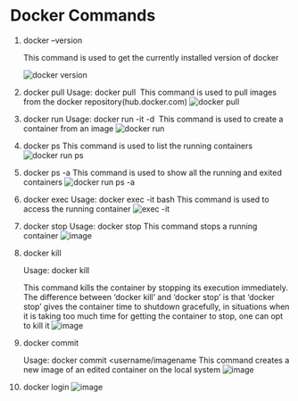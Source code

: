 # Docker Commands

1. docker –version

   This command is used to get the currently installed version of docker
   
   ![docker version](https://user-images.githubusercontent.com/98871819/194724145-62b29e3d-f32e-42e9-ad3f-34e37db0e86e.png)

2. docker pull
  Usage: docker pull <image name>
  This command is used to pull images from the docker repository(hub.docker.com)
  ![docker pull](https://user-images.githubusercontent.com/98871819/194724214-708aad19-81cf-48d1-bba0-939d2b32b244.png)


3. docker run
  Usage: docker run -it -d <image name>
  This command is used to create a container from an image
  ![docker run](https://user-images.githubusercontent.com/98871819/194724287-711b4288-1f9b-4234-bc74-6ebe60ab2fef.png)

4. docker ps
  This command is used to list the running containers
  ![docker run ps](https://user-images.githubusercontent.com/98871819/194724355-95193da1-19e8-48b9-9134-5f10419efa68.png)

5. docker ps -a
   This command is used to show all the running and exited containers
   ![docker run ps -a](https://user-images.githubusercontent.com/98871819/194724423-e94a5f38-5eba-4d88-9965-41e46fcd110e.png)
  
6. docker exec
   Usage: docker exec -it <container id> bash
   This command is used to access the running container
   ![exec -it](https://user-images.githubusercontent.com/98871819/194724524-4dd78e00-99f1-45bf-9a33-1507779979d1.png)

7. docker stop
   Usage: docker stop <container id>
   This command stops a running container
   ![image](https://user-images.githubusercontent.com/98871819/194724640-8dc05941-6c69-4a0a-b3e5-66f4f0ce7424.png)

8. docker kill

   Usage: docker kill <container id>

   This command kills the container by stopping its execution immediately. The difference between ‘docker kill’ and ‘docker stop’ is that ‘docker stop’ gives the      container time to shutdown gracefully, in situations when it is taking too much time for getting the container to stop, one can opt to kill it
   ![image](https://user-images.githubusercontent.com/98871819/194725556-5c956277-3867-4151-ba43-9fc9f4e5f67e.png)

9. docker commit

   Usage: docker commit <conatainer id> <username/imagename
   This command creates a new image of an edited container on the local system
   ![image](https://user-images.githubusercontent.com/98871819/194725670-521eae4e-cf7e-4a3d-a264-ca8b0cbf9e70.png)
                                      
10. docker login
   ![image](https://user-images.githubusercontent.com/98871819/194725775-df660491-6d27-470b-9481-694d0f42e2cc.png)


   
   
   
